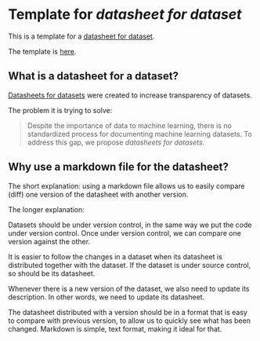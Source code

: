 # Template for _datasheet for dataset_

This is a template for a [datasheet for dataset](https://arxiv.org/abs/1803.09010).

The template is [here](./datasheet-for-dataset-template.md).

## What is a datasheet for a dataset?

[Datasheets for datasets](https://arxiv.org/abs/1803.09010) were created to increase transparency
of datasets.

The problem it is trying to solve:

> Despite the importance of data to machine learning, there is no standardized process for
> documenting machine learning datasets. To address this gap, we propose _datasheets for datasets_.

## Why use a markdown file for the datasheet?

The short explanation: using a markdown file allows us to easily compare (diff) one version
of the datasheet with another version. 

The longer explanation:

Datasets should be under version control, in the same way we put the code under version
control. Once under version control, we can compare one version against the other.

It is easier to follow the changes in a dataset when its datasheet is distributed together
with the dataset. If the dataset is under source control, so should be its datasheet.

Whenever there is a new version of the dataset, we also need to update its description.
In other words, we need to update its datasheet.

The datasheet distributed with a version should be in a format that is easy to compare with
previous version, to allow us to quickly see what has been changed. Markdown is simple, text
format, making it ideal for that.
